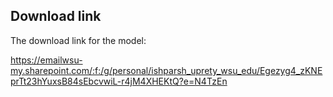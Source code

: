 ## Download link

The download link for the model:

https://emailwsu-my.sharepoint.com/:f:/g/personal/ishparsh_uprety_wsu_edu/Egezyg4_zKNEprTt23hYuxsB84sEbcvwiL-r4jM4XHEKtQ?e=N4TzEn